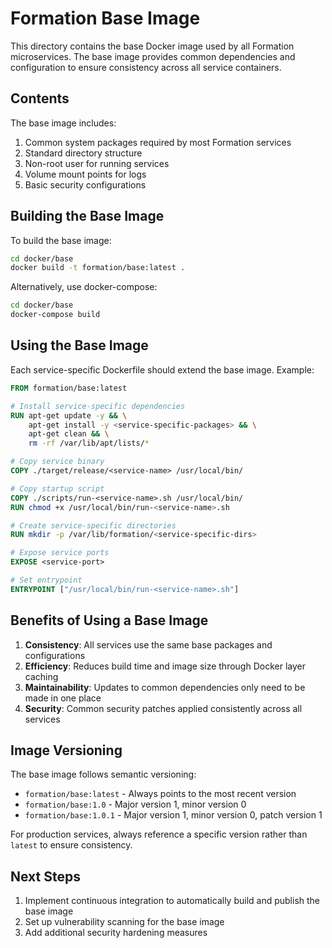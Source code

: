 # Formation Base Image

This directory contains the base Docker image used by all Formation microservices. The base image provides common dependencies and configuration to ensure consistency across all service containers.

## Contents

The base image includes:

1. Common system packages required by most Formation services
2. Standard directory structure
3. Non-root user for running services
4. Volume mount points for logs
5. Basic security configurations

## Building the Base Image

To build the base image:

```bash
cd docker/base
docker build -t formation/base:latest .
```

Alternatively, use docker-compose:

```bash
cd docker/base
docker-compose build
```

## Using the Base Image

Each service-specific Dockerfile should extend the base image. Example:

```dockerfile
FROM formation/base:latest

# Install service-specific dependencies
RUN apt-get update -y && \
    apt-get install -y <service-specific-packages> && \
    apt-get clean && \
    rm -rf /var/lib/apt/lists/*

# Copy service binary
COPY ./target/release/<service-name> /usr/local/bin/

# Copy startup script
COPY ./scripts/run-<service-name>.sh /usr/local/bin/
RUN chmod +x /usr/local/bin/run-<service-name>.sh

# Create service-specific directories
RUN mkdir -p /var/lib/formation/<service-specific-dirs>

# Expose service ports
EXPOSE <service-port>

# Set entrypoint
ENTRYPOINT ["/usr/local/bin/run-<service-name>.sh"]
```

## Benefits of Using a Base Image

1. **Consistency**: All services use the same base packages and configurations
2. **Efficiency**: Reduces build time and image size through Docker layer caching
3. **Maintainability**: Updates to common dependencies only need to be made in one place
4. **Security**: Common security patches applied consistently across all services

## Image Versioning

The base image follows semantic versioning:

- `formation/base:latest` - Always points to the most recent version
- `formation/base:1.0` - Major version 1, minor version 0
- `formation/base:1.0.1` - Major version 1, minor version 0, patch version 1

For production services, always reference a specific version rather than `latest` to ensure consistency.

## Next Steps

1. Implement continuous integration to automatically build and publish the base image
2. Set up vulnerability scanning for the base image
3. Add additional security hardening measures 